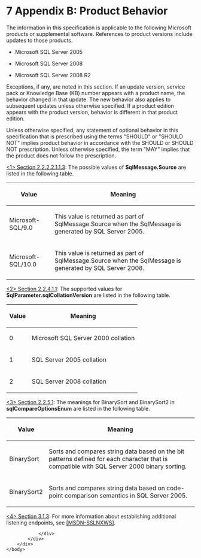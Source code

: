 <html dir="LTR" xmlns:mshelp="http://msdn.microsoft.com/mshelp" xmlns:ddue="http://ddue.schemas.microsoft.com/authoring/2003/5" xmlns:xlink="http://www.w3.org/1999/xlink" xmlns:tool="http://www.microsoft.com/tooltip">
    <head>
        <meta http-equiv="Content-Type" content="text/html; CHARSET=utf-8"></meta>
        <meta name="save" content="history"></meta>
        <title>7 Appendix B: Product Behavior</title>
        <xml>
            <mshelp:toctitle title="7 Appendix B: Product Behavior"></mshelp:toctitle>
            <mshelp:rltitle title="[MS-SSNWS]: Appendix B: Product Behavior"></mshelp:rltitle>
            <mshelp:keyword index="A" term="e56c5b72-2f3e-4fdd-9e51-2e586325ca89"></mshelp:keyword>
            <mshelp:attr name="DCSext.ContentType" value="open specification"></mshelp:attr>
            <mshelp:attr name="AssetID" value="e56c5b72-2f3e-4fdd-9e51-2e586325ca89"></mshelp:attr>
            <mshelp:attr name="TopicType" value="kbRef"></mshelp:attr>
            <mshelp:attr name="DCSext.Title" value="[MS-SSNWS]: Appendix B: Product Behavior" />
        </xml>
    </head>
    <body>
        <div id="header">
            <h1 class="heading">7 Appendix B: Product Behavior</h1>
        </div>
        <div id="mainSection">
            <div id="mainBody">
                <div id="allHistory" class="saveHistory"></div>
                <div id="sectionSection0" class="section" name="collapseableSection">
                    

<p>The information in this specification is applicable to the
following Microsoft products or supplemental software. References to product
versions include updates to those products.</p>

<ul><li><p><span><span> 
</span></span>Microsoft SQL Server 2005</p>

</li><li><p><span><span> 
</span></span>Microsoft SQL Server 2008</p>

</li><li><p><span><span> 
</span></span>Microsoft SQL Server 2008 R2</p>

</li></ul><p>Exceptions, if any, are noted in this section. If an update
version, service pack or Knowledge Base (KB) number appears with a product
name, the behavior changed in that update. The new behavior also applies to
subsequent updates unless otherwise specified. If a product edition appears
with the product version, behavior is different in that product edition.</p>

<p>Unless otherwise specified, any statement of optional
behavior in this specification that is prescribed using the terms
&quot;SHOULD&quot; or &quot;SHOULD NOT&quot; implies product behavior in
accordance with the SHOULD or SHOULD NOT prescription. Unless otherwise
specified, the term &quot;MAY&quot; implies that the product does not follow
the prescription.</p>

<p><a id="Appendix_A_1"></a><a href="df56728d-f80a-4d95-88e3-569c327335b2.md#Appendix_A_Target_1">&lt;1&gt;
Section 2.2.2.2.1.1.3</a>: The possible values of <b>SqlMessage.Source</b> are
listed in the following table.</p>

<table>
 <thead>
  <tr>
   <th>
   <p>Value</p>
   </th>
   <th>
   <p>Meaning</p>
   </th>
  </tr>
 </thead>
 <tr>
  <td>
  <p>Microsoft-SQL/9.0</p>
  </td>
  <td>
  <p>This value is returned as part of SqlMessage.Source
  when the SqlMessage is generated by SQL Server 2005.</p>
  </td>
 </tr>
 <tr>
  <td>
  <p>Microsoft-SQL/10.0</p>
  </td>
  <td>
  <p>This value is returned as part of SqlMessage.Source
  when the SqlMessage is generated by SQL Server 2008.</p>
  </td>
 </tr>
</table>

<p> </p>

<p><a id="Appendix_A_2"></a><a href="108b52bb-d2f2-4735-b7db-2fa957c83faa.md#Appendix_A_Target_2">&lt;2&gt;
Section 2.2.4.1.1</a>: The supported values for <b>SqlParameter.sqlCollationVersion</b>
are listed in the following table.</p>

<table>
 <thead>
  <tr>
   <th>
   <p>Value</p>
   </th>
   <th>
   <p>Meaning</p>
   </th>
  </tr>
 </thead>
 <tr>
  <td>
  <p>0</p>
  </td>
  <td>
  <p>Microsoft SQL Server 2000 collation</p>
  </td>
 </tr>
 <tr>
  <td>
  <p>1</p>
  </td>
  <td>
  <p>SQL Server 2005 collation</p>
  </td>
 </tr>
 <tr>
  <td>
  <p>2</p>
  </td>
  <td>
  <p>SQL Server 2008 collation</p>
  </td>
 </tr>
</table>

<p> </p>

<p><a id="Appendix_A_3"></a><a href="309e74d7-56a7-4ac1-8260-03db68a04cf0.md#Appendix_A_Target_3">&lt;3&gt;
Section 2.2.5.1</a>: The meanings for BinarySort and BinarySort2 in <b>sqlCompareOptionsEnum</b>
are listed in the following table.</p>

<table>
 <thead>
  <tr>
   <th>
   <p>Value</p>
   </th>
   <th>
   <p>Meaning</p>
   </th>
  </tr>
 </thead>
 <tr>
  <td>
  <p>BinarySort</p>
  </td>
  <td>
  <p>Sorts and compares string data based on the bit
  patterns defined for each character that is compatible with SQL Server 2000
  binary sorting.</p>
  </td>
 </tr>
 <tr>
  <td>
  <p>BinarySort2</p>
  </td>
  <td>
  <p>Sorts and compares string data based on code-point
  comparison semantics in SQL Server 2005.</p>
  </td>
 </tr>
</table>

<p> </p>

<p><a id="Appendix_A_4"></a><a href="993e3788-ced0-4ee0-8c42-24ac6f7644c6.md#Appendix_A_Target_4">&lt;4&gt;
Section 3.1.3</a>: For more information about establishing additional listening
endpoints, see <a href="https://go.microsoft.com/fwlink/?linkid=865495">[MSDN-SSLNXWS]</a>.</p>


                </div>
            </div>
        </div>
    </body>
</html>
